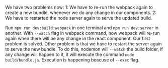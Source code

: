 We have two problems now:
1: We have to re-run the webpack again to create a new bundle, whenever we do any change in our components.
2: We have to restarted the node server again to serve the updated build.

Run `npm run dev:build:webpack` in one terminal and `npm run dev:server` in another. With `--watch` flag in webpack command, now webpack will re-run again when there will be any change in the react component. Our first problem is solved. Other problem is that we have to restart the server again to serve the new bundle.
To do this, nodemon will `--watch` the build folder, if any change will happen to it, it will execute the command `node build/bundle.js`.
Execution is happening beacuse of `--exec` flag.
